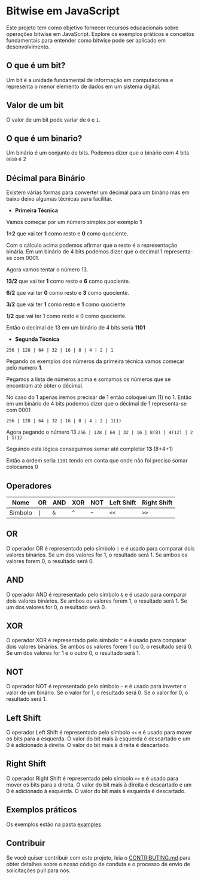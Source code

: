 # Bitwise em JavaScript

Este projeto tem como objetivo fornecer recursos educacionais sobre operações bitwise em JavaScript. Explore os exemplos práticos e conceitos fundamentais para entender como bitwise pode ser aplicado em desenvolvimento.

## O que é um bit?

Um bit é a unidade fundamental de informação em computadores e representa o menor elemento de dados em um sistema digital.

## Valor de um bit

O valor de um bit pode variar de `0` e `1`.

## O que é um binario?

Um binário é um conjunto de bits. Podemos dizer que o binário com 4 bits `0010` é 2 

## Décimal para Binário

Existem várias formas para converter um décimal para um binário mas em baixo deixo algumas técnicas para facilitar.

- **Primeira Técnica**

Vamos começar por um número simples por exemplo **1**

**1÷2** que vai ter **1** como resto e **0** como quociente.

Com o cálculo acima podemos afirmar que o resto é a representação binária. Em um binário de 4 bits podemos dizer que o decimal 1 representa-se com 0001.

Agora vamos tentar o número 13.

**13/2** que vai ter **1** como resto e **6** como quociente.

**6/2** que vai ter **0** como resto e **3** como quociente.

**3/2** que vai ter **1** como resto e **1** como quociente.

**1/2** que vai ter 1 como resto e 0 como quociente.

Então o decimal de 13 em um binário de 4 bits seria **1101**

- **Segunda Técnica**

`256 | 128 | 64 | 32 | 16 | 8 | 4 | 2 | 1`

Pegando os exemplos dos números da primeira técnica vamos começar pelo numero **1**.

Pegamos a lista de números acima e somamos os números que se encontram até obter o décimal.

No caso do 1 apenas iremos precisar de 1 então coloquei um (1) no 1. Então em um binário de 4 bits podemos dizer que o décimal de 1 representa-se com 0001

`256 | 128 | 64 | 32 | 16 | 8 | 4 | 2 | 1(1)`

Agora pegando o número 13
`256 | 128 | 64 | 32 | 16 | 8(8) | 4(12) | 2 | 1(1)`


Seguindo esta lógica conseguimos somar até completar **13** (8+4+1)

Então a ordem seria  `1101` tendo em conta que onde não foi preciso somar colocamos 0


## Operadores

| Nome   | OR | AND  | XOR | NOT | Left Shift | Right Shift |
| ------ | --------- | --------- | --------- | --------- | --------- | --------- |
| Símbolo | `\|`      | `&`       | `^`       | `~`       | `<<`     | `>>`      |

## OR

O operador OR é representado pelo símbolo `|` e é usado para comparar dois valores binários. Se um dos valores for 1, o resultado será 1. Se ambos os valores forem 0, o resultado será 0.

## AND

O operador AND é representado pelo símbolo `&` e é usado para comparar dois valores binários. Se ambos os valores forem 1, o resultado será 1. Se um dos valores for 0, o resultado será 0.

## XOR

O operador XOR é representado pelo símbolo `^` e é usado para comparar dois valores binários. Se ambos os valores forem 1 ou 0, o resultado será 0. Se um dos valores for 1 e o outro 0, o resultado será 1.

## NOT

O operador NOT é representado pelo símbolo `~` e é usado para inverter o valor de um binário. Se o valor for 1, o resultado será 0. Se o valor for 0, o resultado será 1.

## Left Shift

O operador Left Shift é representado pelo símbolo `<<` e é usado para mover os bits para a esquerda. O valor do bit mais à esquerda é descartado e um 0 é adicionado à direita. O valor do bit mais à direita é descartado.

## Right Shift

O operador Right Shift é representado pelo símbolo `>>` e é usado para mover os bits para a direita. O valor do bit mais à direita é descartado e um 0 é adicionado à esquerda. O valor do bit mais à esquerda é descartado.

## Exemplos práticos

Os exemplos estão na pasta [examples](../examples)

## Contribuir

Se você quiser contribuir com este projeto, leia o [CONTRIBUTING.md](CONTRIBUTING.md) para obter detalhes sobre o nosso código de conduta e o processo de envio de solicitações pull para nós.
